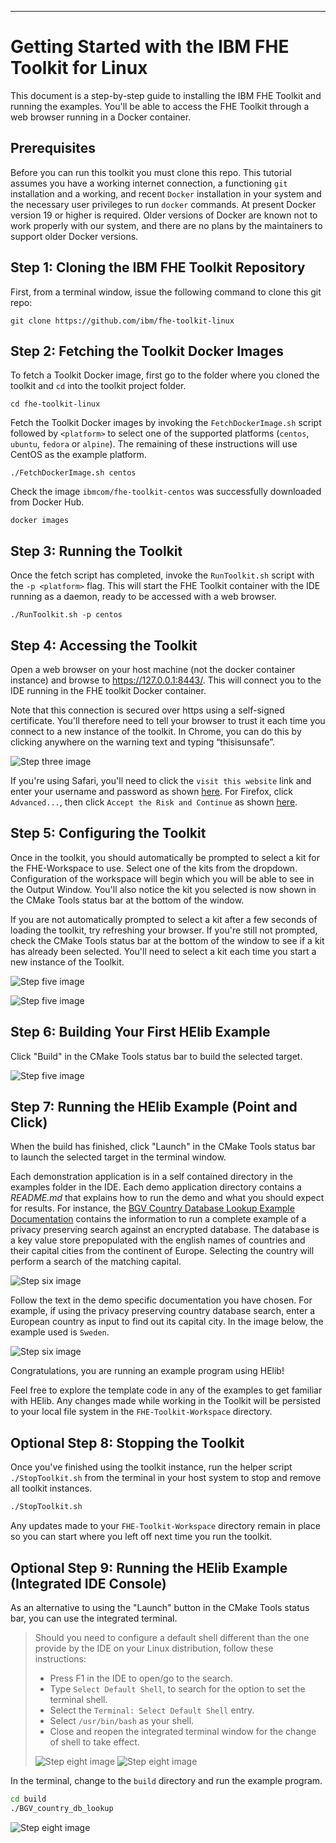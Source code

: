 ----
# Getting Started with the IBM FHE Toolkit for Linux

This document is a step-by-step guide to installing the IBM FHE Toolkit 
and running the examples. You'll be able to access the FHE Toolkit through 
a web browser running in a Docker container.

## Prerequisites

Before you can run this toolkit you must clone this repo. This tutorial 
assumes you have a working internet connection, a functioning `git` 
installation and a working, and recent `Docker` installation in your system and the 
necessary user privileges to run `docker` commands. At present Docker version 19 or higher is required. Older versions of Docker are known not to work properly with our system, and there are no plans by the maintainers to support older Docker versions. 

## Step 1: Cloning the IBM FHE Toolkit Repository
First, from a terminal
window, issue the following command to clone this git repo:

```
git clone https://github.com/ibm/fhe-toolkit-linux
```

## Step 2: Fetching the Toolkit Docker Images

To fetch a Toolkit Docker image, first go to the folder where you cloned
the toolkit and `cd` into the toolkit project folder. 

```
cd fhe-toolkit-linux
```

Fetch the Toolkit Docker images by invoking the `FetchDockerImage.sh` 
script followed by `<platform>` to select one of the supported platforms 
(`centos`, `ubuntu`, `fedora` or `alpine`). The remaining of these instructions will use CentOS as the example platform.

```
./FetchDockerImage.sh centos
```

Check the image `ibmcom/fhe-toolkit-centos` was successfully downloaded 
from Docker Hub.

```
docker images
```

## Step 3: Running the Toolkit

Once the fetch script has completed, invoke the `RunToolkit.sh` script with 
the `-p <platform>` flag. This will start the FHE Toolkit container with 
the IDE running as a daemon, ready to be accessed with a web browser.

```
./RunToolkit.sh -p centos
```

## Step 4: Accessing the Toolkit

Open a web browser on your host machine (not the docker container instance) and browse to
<a target="_blank" href="https://127.0.0.1:8443/">https://127.0.0.1:8443/</a>. This will
connect you to the IDE running in the FHE toolkit Docker container.

Note that this connection is secured over https using a self-signed certificate. You'll therefore need to tell your browser to trust it each time you connect to a new instance of the toolkit. In Chrome, you can do this by clicking anywhere on the warning text and typing “thisisunsafe”.

![Step three image](/Documentation/Images/Step_4_Chrome_Warning.png?raw=true "IDE in a browser")

If you're using Safari, you'll need to click the `visit this website` link and enter your username and password as shown [here](Documentation/Images/Safari.png). For Firefox, click `Advanced...`, then click `Accept the Risk and Continue` as shown [here](Documentation/Images/Firefox.png).

## Step 5: Configuring the Toolkit

Once in the toolkit, you should automatically be prompted to select a kit for the FHE-Workspace to use. Select one of the kits from the dropdown. Configuration of the workspace will begin which you will be able to see in the Output Window. You'll also notice the kit you selected is now shown in the CMake Tools status bar at the bottom of the window.

If you are not automatically prompted to select a kit after a few seconds of loading the toolkit, try refreshing your browser. If you're still not prompted, check the CMake Tools status bar at the bottom of the window to see if a kit has already been selected. You'll need to select a kit each time you start a new instance of the Toolkit.

![Step five image](/Documentation/Images/Step_5A_Configure.png?raw=true "IDE in a browser")

![Step five image](/Documentation/Images/Step_5B_Configure.png?raw=true "IDE in a browser")


## Step 6: Building Your First HElib Example

Click "Build" in the CMake Tools status bar to build the selected target.

![Step five image](/Documentation/Images/Step_6.png?raw=true "Build")

## Step 7: Running the HElib Example (Point and Click)

When the build has finished, click "Launch" in the CMake Tools status bar to launch the selected target in the terminal window.

Each demonstration application is in a self contained directory in the examples folder in the IDE. Each demo application directory contains a *README.md* that explains how to run the demo and what you should
expect for results. For instance, the <a href="samples/BGV_country_db_lookup/README.md" target="_blank">BGV Country Database Lookup Example Documentation</a> contains the information to run a complete example of a privacy preserving search against an encrypted database. The database is a key value store prepopulated with the english names of countries and their capital cities from the continent of Europe. Selecting the country will perform a search of the matching capital. 

![Step six image](/Documentation/Images/Step_7A.png?raw=true "example running")

Follow the text in the demo specific documentation you have chosen. For example, if using the privacy preserving country database search, enter a European country as input to find out its capital city. In the image below, the example used is `Sweden`. 

![Step six image](/Documentation/Images/Step_7B.png?raw=true "example running")

Congratulations, you are running an example program using HElib!

Feel free to explore the template code in any of the examples to get familiar with HElib. Any changes made while working in the Toolkit will be persisted to your local file system in the `FHE-Toolkit-Workspace` directory.

## Optional Step 8: Stopping the Toolkit

Once you've finished using the toolkit instance, run the helper script
`./StopToolkit.sh` from the terminal in your host system to stop and remove all
toolkit instances.

```bash
./StopToolkit.sh
```

Any updates made to your `FHE-Toolkit-Workspace` directory remain in place so you can start where you left off next time you run the toolkit.

## Optional Step 9: Running the HElib Example (Integrated IDE Console)

As an alternative to using the "Launch" button in the CMake Tools status bar, you can use the integrated terminal.

> Should you need to configure a default shell different than
the one provide by the IDE on your Linux distribution, follow these instructions:
>
> - Press F1 in the IDE to open/go to the search.
> - Type `Select Default Shell`, to search for the option to set the terminal shell.
> - Select the `Terminal: Select Default Shell` entry.
> - Select `/usr/bin/bash` as your shell.
> - Close and reopen the integrated terminal window for the change of shell to
take effect.
>
>![Step eight image](/Documentation/Images/Step_9A.png?raw=true "example")
>![Step eight image](/Documentation/Images/Step_9B.png?raw=true "example")

In the terminal, change to the `build` directory and run the example program.

```bash
cd build
./BGV_country_db_lookup
```

![Step eight image](/Documentation/Images/Step_9C.png?raw=true "example")

